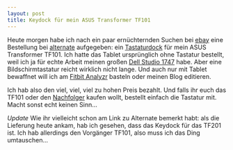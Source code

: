 ```yaml
---
layout: post
title: Keydock für mein ASUS Transformer TF101
---
```

Heute morgen habe ich nach ein paar ernüchternden Suchen bei [ebay][0] eine Bestellung bei 
[alternate][1] aufgegeben: ein [Tastaturdock][1] für mein ASUS Transformer TF101. Ich 
hatte das Tablet ursprünglich ohne Tastatur bestellt, weil ich ja für echte Arbeit meinen 
großen [Dell Studio 1747][3] habe. Aber eine Bildschirmtastatur reicht wirklich nicht lange. 
Und auch nur mit Tablet bewaffnet will ich am [Fitbit Analyzr][4] basteln oder meinen Blog 
editieren.

Ich hab also den viel, viel, viel zu hohen Preis bezahlt. Und falls ihr euch das TF101 oder 
den [Nachfolger][5] kaufen wollt, bestellt einfach die Tastatur mit. Macht sonst echt keinen 
Sinn...

*Update* Wie ihr vielleicht schon am Link zu Alternate bemerkt habt: als die Lieferung heute ankam, hab ich gesehen, dass das Keydock für das TF201 ist. Ich hab allerdings den Vorgänger TF101, also muss ich das Ding umtauschen...

[0]: http://www.ebay.de/sch/i.html?_nkw=Asus+TF101+tastatur
[1]: http://www.alternate.de/html/product/ASUS/Eee_Pad_TF201_Transformer_Prime_Keyboard_Dock/981893/
[3]: http://blog.kopis.de/2010/09/02/der-erste-abend-mit-dem-dell-studio-17/
[4]: http://fitbitanalyzr.heroku.com/
[5]: http://www.amazon.de/EeePad-Transformer-Tablet-PC-Android-KeyDock/dp/B0067VGSHA/kopisde-21

